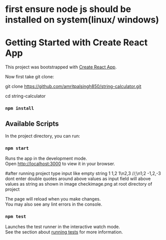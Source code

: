 # first ensure node js should be installed on system(linux/ windows)
# Getting Started with Create React App

This project was bootstrapped with [Create React App](https://github.com/facebook/create-react-app).

Now first take git clone:

git clone https://github.com/amritpalsingh850/string-calculator.git

cd string-calculator

### `npm install`

## Available Scripts

In the project directory, you can run:

### `npm start`

Runs the app in the development mode.\
Open [http://localhost:3000](http://localhost:3000) to view it in your browser.

#after running project
type input like
empty string
1 
1,2
1\n2,3
//;\n1;2
-1,2,-3
dont enter double quotes around above values as input field will above values as string as shown in image checkimage.png at root directory of project

The page will reload when you make changes.\
You may also see any lint errors in the console.

### `npm test`

Launches the test runner in the interactive watch mode.\
See the section about [running tests](https://facebook.github.io/create-react-app/docs/running-tests) for more information.
